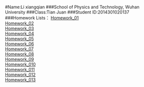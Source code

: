 #Name:Li xiangqian
###School of Physics and Technology, Wuhan University
###Class:Tian Juan
###Student ID:2014301020137
###Homework Lists：
[Homework_01](https://github.com/kolir/compuational_physics_N2014301020137/blob/master/Exercise_01.md "已完成")<br>
[Homework_02]()<br>
[Homework_03]()<br>
[Homework_04]()<br>
[Homework_05]()<br>
[Homework_06]()<br>
[Homework_07]()<br>
[Homework_08]()<br>
[Homework_09]()<br>
[Homework_010]()<br>
[Homework_011]()<br>
[Homework_012]()<br>
[Homework_013]()<br>
